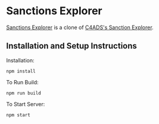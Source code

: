 # Sanctions Explorer

[Sanctions Explorer](https://sanctionsexplorer.web.app) is a clone of [C4ADS's Sanction Explorer](https://sanctionsexplorer.org).

## Installation and Setup Instructions

Installation:

`npm install`

To Run Build:

`npm run build`

To Start Server:

`npm start`
